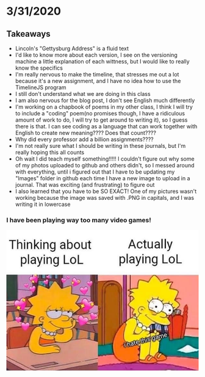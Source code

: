# 3/31/2020

## Takeaways

- Lincoln's "Gettysburg Address" is a fluid text
- I'd like to know more about each version, I see on the versioning machine a little explanation of each wittness, but I would like to really know the specifics
- I'm really nervous to make the timeline, that stresses me out a lot because it's a new assignment, and I have no idea how to use the TimelineJS program
- I still don't understand what we are doing in this class
- I am also nervous for the blog post, I don't see English much differently
- I'm working on a chapbook of poems in my other class, I think I will try to include a "coding" poem(no promises though, I have a ridiculous amount of work to do, I will try to get around to writing it), so I guess there is that. I can see coding as a language that can work together with English to create new meaning???? Does that count????
- Why did every professor add a billion assignments????
- I'm not really sure what I should be writing in these journals, but I'm really hoping this all counts
- Oh wait I did teach myself something!!!!! I couldn't figure out why some of my photos uploaded to github and others didn't, so I messed around with everything, until i figured out that I have to be updating my "Images" folder in github each time I have a new image to upload in a journal. That was exciting (and frustrating) to figure out
- I also learned that you have to be SO EXACT! One of my pictures wasn't working because the image was saved with .PNG in capitals, and I was writing it in lowercase


### I have been playing way too many video games!

![Meme](Images/LoL.jpg)
